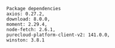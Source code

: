 

    Package dependencies
    axios: 0.27.2,
    download: 8.0.0,
    moment: 2.29.4,
    node-fetch: 2.6.1,
    purecloud-platform-client-v2: 141.0.0,
    winston: 3.8.1